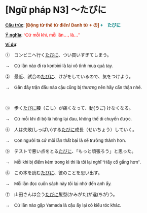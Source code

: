# [Ngữ pháp N3] ～たびに
<div class="entry-content">
<p><span style="font-family: arial, helvetica, sans-serif;"><span style="text-decoration: underline;"><strong>Cấu trúc</strong></span>:<strong><span style="color: #008080;"><span style="color: #993300;"> [Động từ thể từ điển/ Danh từ + の]</span> +　たびに</span></strong></span></p>
<p><span style="font-family: arial, helvetica, sans-serif;"><span style="text-decoration: underline;"><strong>Ý nghĩa</strong></span>: <span style="color: #ff0000;">“Cứ mỗi khi, mỗi lần…, là…”</span></span></p>
<p><span style="font-family: arial, helvetica, sans-serif;"><span style="text-decoration: underline;"><strong>Ví dụ</strong></span>:</span></p>
<p><span style="font-family: arial, helvetica, sans-serif;">①　コンビニへ行く<span style="text-decoration: underline;">たびに</span>、つい買いすぎてしまう。</span></p>
<p><span style="font-family: arial, helvetica, sans-serif;">→　Cứ lần nào đi ra konbini là lại vô tình mua quá tay.</span></p>
<p><span style="font-family: arial, helvetica, sans-serif;">②　最近、試合の<span style="text-decoration: underline;">たびに</span>、けがをしているので、気をつけよう。</span></p>
<p><span style="font-family: arial, helvetica, sans-serif;">→　Gần đây trận đấu nào cậu cũng bị thương nên hãy cẩn thận nhé.</span></p>

<br/>
</p>
<p><span style="font-family: arial, helvetica, sans-serif;">③　歩く<span style="text-decoration: underline;">たびに</span>腰（こし）が痛くなって、動(うご) けなくなる。</span></p>
<p><span style="font-family: arial, helvetica, sans-serif;">→　Cứ mỗi khi đi bộ là hông lại đau, không thể di chuyển được.</span></p>
<p><span style="font-family: arial, helvetica, sans-serif;">④　人は失敗(しっぱい)する<span style="text-decoration: underline;">たびに</span>成長（せいちょう）していく。</span></p>
<p><span style="font-family: arial, helvetica, sans-serif;">→　Con người ta cứ mỗi lần thất bại là sẽ trưởng thành hơn.</span></p>
<p><span style="font-family: arial, helvetica, sans-serif;">⑤　テストで悪い点をとる<span style="text-decoration: underline;">たびに</span>、「もっと頑張ろう」と思った。</span></p>
<p><span style="font-family: arial, helvetica, sans-serif;">→　Mỗi khi bị điểm kém trong kì thi là tôi lại nghĩ “Hãy cố gắng hơn”.</span></p>
<p><span style="font-family: arial, helvetica, sans-serif;">⑥　この本を読む<span style="text-decoration: underline;">たびに</span>、彼のことを思い出す。</span></p>
<p><span style="font-family: arial, helvetica, sans-serif;">→　Mỗi lần đọc cuốn sách này tôi lại nhớ đến anh ấy.</span></p>
<p><span style="font-family: arial, helvetica, sans-serif;">⑦　山田さんは会う<span style="text-decoration: underline;">たびに</span>髪型(かみがた)が違(ちが)う。</span></p>
<p><span style="font-family: arial, helvetica, sans-serif;">→　Cứ lần nào gặp Yamada là cậu ấy lại có kiểu tóc khác.</span></p>

</div>